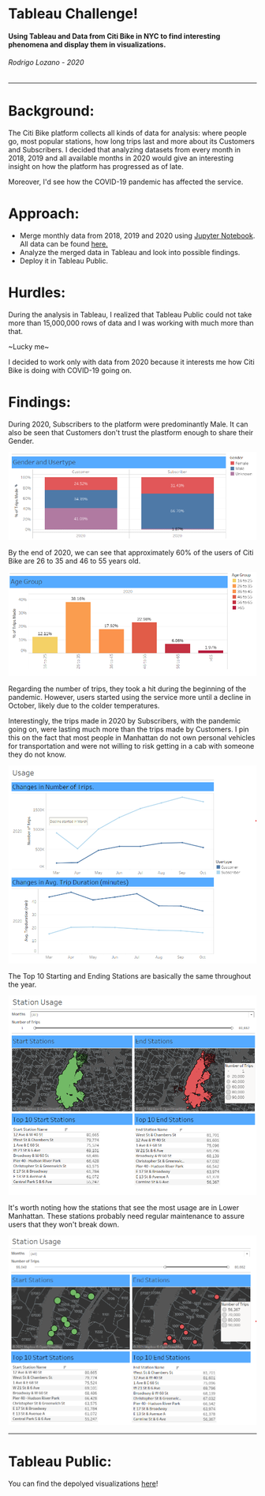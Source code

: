 # Tableau Challenge!
#### Using Tableau and Data from Citi Bike in NYC to find interesting phenomena and display them in visualizations.
###### Rodrigo Lozano - 2020
-----

# Background:
The Citi Bike platform collects all kinds of data for analysis: where people go, most popular stations, how long trips last and more about its Customers and Subscribers.
I decided that analyzing datasets from every month in 2018, 2019 and all available months in 2020 would give an interesting insight on how the platform has progressed as of late. 

Moreover, I'd see how the COVID-19 pandemic has affected the service.

# Approach:
* Merge monthly data from 2018, 2019 and 2020 using [Jupyter Notebook](https://github.com/RoLDT/tableau-challenge/blob/main/Data_Cleaning/Data%20Cleaning%20-%20Creation%20of%20Master%20File.ipynb). All data can be found [here.](https://s3.amazonaws.com/tripdata/index.html)
* Analyze the merged data in Tableau and look into possible findings.
* Deploy it in Tableau Public.

# Hurdles:
During the analysis in Tableau, I realized that Tableau Public could not take more than 15,000,000 rows of data and I was working with much more than that.

~Lucky me~

I decided to work only with data from 2020 because it interests me how Citi Bike is doing with COVID-19 going on.

# Findings:
During 2020, Subscribers to the platform were predominantly Male. It can also be seen that Customers don't trust the plastform enough to share their Gender.

![dem](Images/Dem_1.png)

By the end of 2020, we can see that approximately 60% of the users of Citi Bike are 26 to 35 and 46 to 55 years old.

![dem](Images/Dem_2.png)

Regarding the number of trips, they took a hit during the beginning of the pandemic. However, users started using the service more until a decline in October, likely due to the colder temperatures.

Interestingly, the trips made in 2020 by Subscribers, with the pandemic going on, were lasting much more than the trips made by Customers. I pin this on the fact that most people in Manhattan do not own personal vehicles for transportation and were not willing to risk getting in a cab with someone they do not know.

![use](Images/Use_1.png)

The Top 10 Starting and Ending Stations are basically the same throughout the year.

![stat](Images/Stat_1.png)

It's worth noting how the stations that see the most usage are in Lower Manhattan. These stations probably need regular maintenance to assure users that they won't break down.

![stat](Images/Stat_2.png)

-----

# Tableau Public:
You can find the depolyed visualizations [here](https://public.tableau.com/profile/rodrigo.lozano#!/vizhome/TableauChallenge_CitiBikeAnalysis_Extract/Story1)!
